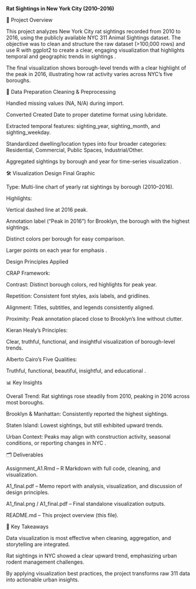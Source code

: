 **Rat Sightings in New York City (2010–2016)**

📌 Project Overview

This project analyzes New York City rat sightings recorded from 2010 to 2016, using the publicly available NYC 311 Animal Sightings dataset. The objective was to clean and structure the raw dataset (>100,000 rows) and use R with ggplot2 to create a clear, engaging visualization that highlights temporal and geographic trends in sightings
.

The final visualization shows borough-level trends with a clear highlight of the peak in 2016, illustrating how rat activity varies across NYC’s five boroughs.

🔎 Data Preparation
Cleaning & Preprocessing

Handled missing values (NA, N/A) during import.

Converted Created Date to proper datetime format using lubridate.

Extracted temporal features: sighting_year, sighting_month, and sighting_weekday.

Standardized dwelling/location types into four broader categories: Residential, Commercial, Public Spaces, Industrial/Other.

Aggregated sightings by borough and year for time-series visualization
.

🛠️ Visualization Design
Final Graphic

Type: Multi-line chart of yearly rat sightings by borough (2010–2016).

Highlights:

Vertical dashed line at 2016 peak.

Annotation label (“Peak in 2016”) for Brooklyn, the borough with the highest sightings.

Distinct colors per borough for easy comparison.

Larger points on each year for emphasis
.

Design Principles Applied

CRAP Framework:

Contrast: Distinct borough colors, red highlights for peak year.

Repetition: Consistent font styles, axis labels, and gridlines.

Alignment: Titles, subtitles, and legends consistently aligned.

Proximity: Peak annotation placed close to Brooklyn’s line without clutter.

Kieran Healy’s Principles:

Clear, truthful, functional, and insightful visualization of borough-level trends.

Alberto Cairo’s Five Qualities:

Truthful, functional, beautiful, insightful, and educational
.

📊 Key Insights

Overall Trend: Rat sightings rose steadily from 2010, peaking in 2016 across most boroughs.

Brooklyn & Manhattan: Consistently reported the highest sightings.

Staten Island: Lowest sightings, but still exhibited upward trends.

Urban Context: Peaks may align with construction activity, seasonal conditions, or reporting changes in NYC
.

🗂️ Deliverables

Assignment_A1.Rmd – R Markdown with full code, cleaning, and visualization.

A1_final.pdf – Memo report with analysis, visualization, and discussion of design principles.

A1_final.png / A1_final.pdf – Final standalone visualization outputs.

README.md – This project overview (this file).

🚀 Key Takeaways

Data visualization is most effective when cleaning, aggregation, and storytelling are integrated.

Rat sightings in NYC showed a clear upward trend, emphasizing urban rodent management challenges.

By applying visualization best practices, the project transforms raw 311 data into actionable urban insights.
